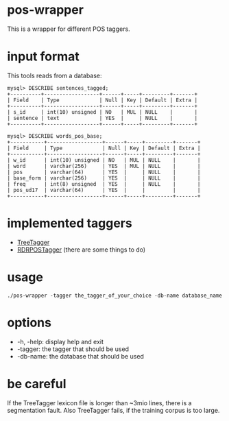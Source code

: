 # pos-wrapper

This is a wrapper for different POS taggers.

# input format

This tools reads from a database:

```
mysql> DESCRIBE sentences_tagged;
+----------+------------------+------+-----+---------+-------+
| Field    | Type             | Null | Key | Default | Extra |
+----------+------------------+------+-----+---------+-------+
| s_id     | int(10) unsigned | NO   | MUL | NULL    |       |
| sentence | text             | YES  |     | NULL    |       |
+----------+------------------+------+-----+---------+-------+

mysql> DESCRIBE words_pos_base;
+-----------+------------------+------+-----+---------+-------+
| Field     | Type             | Null | Key | Default | Extra |
+-----------+------------------+------+-----+---------+-------+
| w_id      | int(10) unsigned | NO   | MUL | NULL    |       |
| word      | varchar(256)     | YES  | MUL | NULL    |       |
| pos       | varchar(64)      | YES  |     | NULL    |       |
| base_form | varchar(256)     | YES  |     | NULL    |       |
| freq      | int(8) unsigned  | YES  |     | NULL    |       |
| pos_ud17  | varchar(64)      | YES  |     |         |       |
+-----------+------------------+------+-----+---------+-------+
```

# implemented taggers

* [TreeTagger](http://www.cis.uni-muenchen.de/~schmid/tools/TreeTagger/)
* [RDRPOSTagger](http://rdrpostagger.sourceforge.net) (there are some things to do)


# usage

```
./pos-wrapper -tagger the_tagger_of_your_choice -db-name database_name
```

# options

* -h, -help: display help and exit
* -tagger: the tagger that should be used
* -db-name: the database that should be used

# be careful

If the TreeTagger lexicon file is longer than ~3mio lines, there is a segmentation fault. Also TreeTagger fails, if the training corpus is too large.
